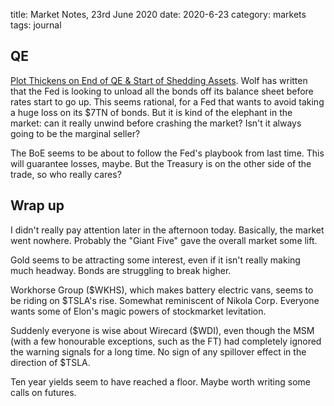title: Market Notes, 23rd June 2020
date: 2020-6-23
category: markets
tags: journal
 
## QE 


[Plot Thickens on End of QE & Start of Shedding Assets](https://wolfstreet.com/2020/06/22/plot-thickens-on-end-of-qe-start-of-shedding-assets/).
Wolf has written that the Fed is looking to unload all the bonds off its balance sheet before rates start to go up.
This seems rational, for a Fed that wants to avoid taking a huge loss on its $7TN of bonds.
But it is kind of the elephant in the market: can it really unwind before crashing the market?
Isn't it always going to be the marginal seller?


The BoE seems to be about to follow the Fed's playbook from last time.
This will guarantee losses, maybe. But the Treasury is on the other side of the trade,
so who really cares?


## Wrap up


I didn't really pay attention later in the afternoon today. 
Basically, the market went nowhere.
Probably the "Giant Five" gave the overall market some lift.


Gold seems to be attracting some interest, even if it isn't really making much headway.
Bonds are struggling to break higher.


Workhorse Group ($WKHS), which makes battery electric vans, seems to be riding on $TSLA's rise. 
Somewhat reminiscent of Nikola Corp.
Everyone wants some of Elon's magic powers of stockmarket levitation.


Suddenly everyone is wise about Wirecard ($WDI), even though the MSM (with a few honourable exceptions, such as the FT) had completely ignored the warning signals for a long time.
No sign of any spillover effect in the direction of $TSLA.


Ten year yields seem to have reached a floor. Maybe worth writing some calls on futures.


